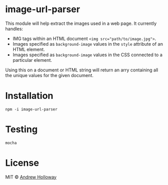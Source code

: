 # image-url-parser

This module will help extract the images used in a web page. It currently handles:

- IMG tags within an HTML document `<img src="path/to/image.jpg">`.
- Images specified as `background-image` values in the `style` attribute of an HTML element.
- Images specified as `background-image` values in the CSS connected to a particular element.

Using this on a document or HTML string will return an arry containing all the unique values for the given document.

# Installation

```
npm -i image-url-parser
```

# Testing

```
mocha
```

# License

MIT © [Andrew Holloway](mailto:booc0mtaco@gmail.com)

